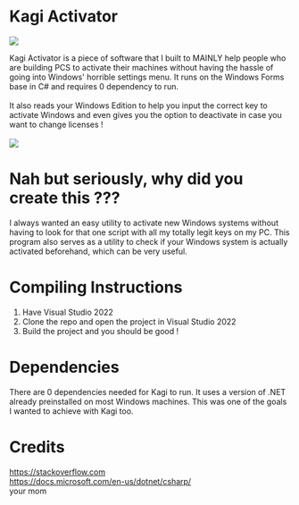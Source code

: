 # Kagi Activator
<img src="https://i.imgur.com/1d5nafQ.png"/> 

Kagi Activator is a piece of software that I built to MAINLY help people who are building PCS to activate their machines without having the hassle of going into Windows' horrible settings menu.
It runs on the Windows Forms base in C# and requires 0 dependency to run.
<br>
<br>
It also reads your Windows Edition to help you input the correct key to activate Windows and even gives you the option to deactivate in case you want to change licenses !
<br>
<br>
<img src="https://i.imgur.com/qvdeYgJ.png"/>


# Nah but seriously, why did you create this ???

I always wanted an easy utility to activate new Windows systems without having to look for that one script with all my totally legit keys on my PC.
This program also serves as a utility to check if your Windows system is actually activated beforehand, which can be very useful.

# Compiling Instructions

1. Have Visual Studio 2022
2. Clone the repo and open the project in Visual Studio 2022
3. Build the project and you should be good !

# Dependencies
There are 0 dependencies needed for Kagi to run. It uses a version of .NET already preinstalled on most Windows machines. This was one of the goals I wanted to achieve with Kagi too.

# Credits
https://stackoverflow.com<br>
https://docs.microsoft.com/en-us/dotnet/csharp/<br>
your mom
